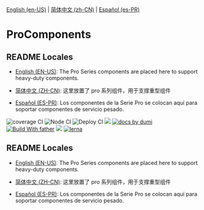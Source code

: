 [English (en-US)](./README.en-US.md) | [简体中文 (zh-CN)](./README.zh-CN.md) | [Español (es-PR)](./README.es-PR.md)

# ProComponents

## README Locales

- [English (EN-US)](./README.en-US.md): The Pro Series components are placed here to support heavy-duty components.

- [简体中文 (ZH-CN)](./README.zh-CN.md): 这里放置了 pro 系列组件，用于支撑重型组件

- [Español (ES-PR)](./README.es-PR.md): Los componentes de la Serie Pro se colocan aquí para soportar componentes de servicio pesado.

![coverage CI](https://github.com/ant-design/pro-components/workflows/coverage%20CI/badge.svg) ![Node CI](https://github.com/ant-design/pro-components/workflows/Node%20CI/badge.svg) ![Deploy CI](https://github.com/ant-design/pro-components/workflows/Deploy%20CI/badge.svg) [![](https://codecov.io/gh/ant-design/pro-components/branch/master/graph/badge.svg)](https://codecov.io/gh/ant-design/pro-components) [![ docs by dumi](https://img.shields.io/badge/docs%20by-dumi-blue)](https://d.umijs.org/) [![Build With father](https://img.shields.io/badge/build%20with-father-028fe4.svg)](https://github.com/umijs/father/) [![](https://badgen.net/badge/icon/Ant%20Design?icon=https://gw.alipayobjects.com/zos/antfincdn/Pp4WPgVDB3/KDpgvguMpGfqaHPjicRK.svg&label)](https://ant.design) [![lerna](https://img.shields.io/badge/maintained%20with-lerna-cc00ff.svg)](https://lerna.js.org/)

## README Locales

- [English (EN-US)](./README.en-US.md): The Pro Series components are placed here to support heavy-duty components.

- [简体中文 (ZH-CN)](./README.zh-CN.md): 这里放置了 pro 系列组件，用于支撑重型组件

- [Español (ES-PR)](./README.es-PR.md): Los componentes de la Serie Pro se colocan aquí para soportar componentes de servicio pesado.